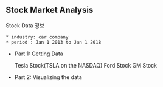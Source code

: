 ## Stock Market Analysis

Stock Data 정보
  
    * industry: car company
    * period : Jan 1 2013 to Jan 1 2018
    
    
* Part 1: Getting Data

  Tesla Stock(TSLA on the NASDAQ)
  Ford Stock
  GM Stock
  
* Part 2: Visualizing the data

  
